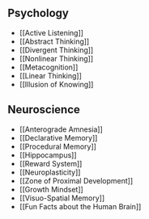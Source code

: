 ## Psychology
- [[Active Listening]]
- [[Abstract Thinking]]
- [[Divergent Thinking]]
- [[Nonlinear Thinking]]
- [[Metacognition]]
- [[Linear Thinking]]
- [[Illusion of Knowing]]

## Neuroscience
- [[Anterograde Amnesia]]
- [[Declarative Memory]]
- [[Procedural Memory]]
- [[Hippocampus]]
- [[Reward System]]
- [[Neuroplasticity]]
- [[Zone of Proximal Development]]
- [[Growth Mindset]]
- [[Visuo-Spatial Memory]]
- [[Fun Facts about the Human Brain]]
